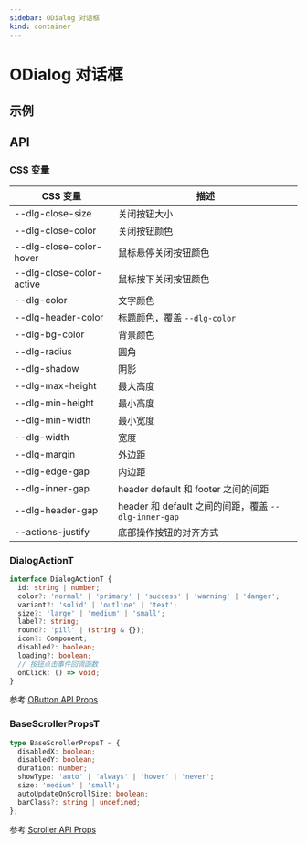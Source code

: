 ```yaml
---
sidebar: ODialog 对话框
kind: container
---
```


# ODialog 对话框

## 示例

<!-- @usage DialogSizeUsage -->
<!-- @case DialogActions -->
<!-- @case DialogSlot -->
<!-- @case DialogSlotForm -->

## API

### CSS 变量

| CSS 变量                   | 描述                                                 |
| -------------------------- | ---------------------------------------------------- |
| \-\-dlg-close-size         | 关闭按钮大小                                         |
| \-\-dlg-close-color        | 关闭按钮颜色                                         |
| \-\-dlg-close-color-hover  | 鼠标悬停关闭按钮颜色                                 |
| \-\-dlg-close-color-active | 鼠标按下关闭按钮颜色                                 |
| \-\-dlg-color              | 文字颜色                                             |
| \-\-dlg-header-color       | 标题颜色，覆盖 `--dlg-color`                         |
| \-\-dlg-bg-color           | 背景颜色                                             |
| \-\-dlg-radius             | 圆角                                                 |
| \-\-dlg-shadow             | 阴影                                                 |
| \-\-dlg-max-height         | 最大高度                                             |
| \-\-dlg-min-height         | 最小高度                                             |
| \-\-dlg-min-width          | 最小宽度                                             |
| \-\-dlg-width              | 宽度                                                 |
| \-\-dlg-margin             | 外边距                                               |
| \-\-dlg-edge-gap           | 内边距                                               |
| \-\-dlg-inner-gap          | header default 和 footer 之间的间距                  |
| \-\-dlg-header-gap         | header 和 default 之间的间距，覆盖 `--dlg-inner-gap` |
| \-\-actions-justify        | 底部操作按钮的对齐方式                               |

<!-- @api ODialog -->

### DialogActionT

```ts
interface DialogActionT {
  id: string | number;
  color?: 'normal' | 'primary' | 'success' | 'warning' | 'danger';
  variant?: 'solid' | 'outline' | 'text';
  size?: 'large' | 'medium' | 'small';
  label?: string;
  round?: 'pill' | (string & {});
  icon?: Component;
  disabled?: boolean;
  loading?: boolean;
  // 按钮点击事件回调函数
  onClick: () => void;
}
```

参考 [OButton API Props](/zh-CN/components/button#props)

### BaseScrollerPropsT

```ts
type BaseScrollerPropsT = {
  disabledX: boolean;
  disabledY: boolean;
  duration: number;
  showType: 'auto' | 'always' | 'hover' | 'never';
  size: 'medium' | 'small';
  autoUpdateOnScrollSize: boolean;
  barClass?: string | undefined;
};
```

参考 [Scroller API Props](/zh-CN/components/scroller#props)
